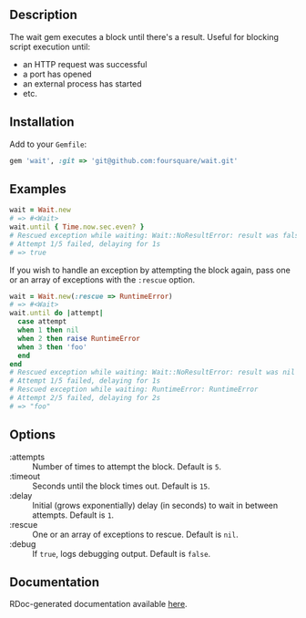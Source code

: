 ## Description

The wait gem executes a block until there's a result. Useful for blocking script execution until:
* an HTTP request was successful
* a port has opened
* an external process has started
* etc.

## Installation

Add to your `Gemfile`:

```ruby
gem 'wait', :git => 'git@github.com:foursquare/wait.git'
```

## Examples

```ruby
wait = Wait.new
# => #<Wait>
wait.until { Time.now.sec.even? }
# Rescued exception while waiting: Wait::NoResultError: result was false
# Attempt 1/5 failed, delaying for 1s
# => true
```

If you wish to handle an exception by attempting the block again, pass one or an array of exceptions with the `:rescue` option.

```ruby
wait = Wait.new(:rescue => RuntimeError)
# => #<Wait>
wait.until do |attempt|
  case attempt
  when 1 then nil
  when 2 then raise RuntimeError
  when 3 then 'foo'
  end
end
# Rescued exception while waiting: Wait::NoResultError: result was nil
# Attempt 1/5 failed, delaying for 1s
# Rescued exception while waiting: RuntimeError: RuntimeError
# Attempt 2/5 failed, delaying for 2s
# => "foo"
```

## Options

<dl>
  <dt>:attempts</dt>
  <dd>Number of times to attempt the block. Default is <code>5</code>.</dd>
  <dt>:timeout</dt>
  <dd>Seconds until the block times out. Default is <code>15</code>.</dd>
  <dt>:delay</dt>
  <dd>Initial (grows exponentially) delay (in seconds) to wait in between attempts. Default is <code>1</code>.</dd>
  <dt>:rescue</dt>
  <dd>One or an array of exceptions to rescue. Default is <code>nil</code>.</dd>
  <dt>:debug</dt>
  <dd>If <code>true</code>, logs debugging output. Default is <code>false</code>.</dd>
</dl>

## Documentation

RDoc-generated documentation available [here](http://foursquare.github.com/wait/).
